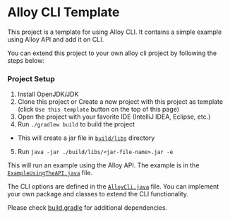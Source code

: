 # Alloy CLI Template

This project is a template for using Alloy CLI. It contains a simple example using Alloy API and add it on CLI.

You can extend this project to your own alloy cli project by following the steps below:


### Project Setup

1. Install OpenJDK/JDK
2. Clone this project or Create a new project with this project as template (click `Use this template` button on the top of this page)
3. Open the project with your favorite IDE (IntelliJ IDEA, Eclipse, etc.)
4. Run `./gradlew build` to build the project
- This will create a jar file in [`build/libs`](build/libs) directory
5. Run `java -jar ./build/libs/<jar-file-name>.jar -e`
    
This will run an example using the Alloy API. The example is in the [`ExampleUsingTheAPI.java`](src/main/java/de/buw/fm4se/alloy/examples/ExampleUsingTheAPI.java) file.

The CLI options are defined in the [`AlloyCli.java`](src/main/java/de/buw/fm4se/alloy/cli/AlloyCli.java) file. You can implement your own package and classes to extend the CLI functionality.

Please check [build.gradle](build.gradle) for additional dependencies. 